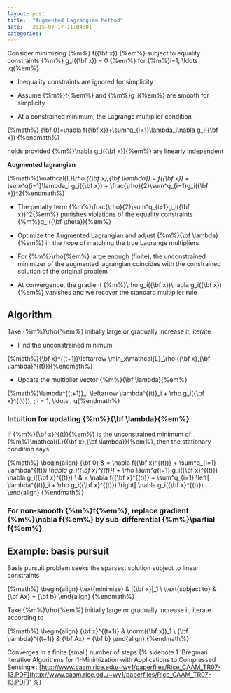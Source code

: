 ```yaml
---
layout: post
title:  "Augmented Lagrangian Method"
date:   2015-07-17 11:04:01
categories:
---
```


Consider minimizing {%m%} f({\bf x}) {%em%} subject to equality constraints {%m%} g_i({\bf x}) = 0 {%em%} for {%m%}i=1, \ldots ,q{%em%}

+ Inequality constraints are ignored for simplicity

+ Assume {%m%}f{%em%} and {%m%}g_i{%em%} are smooth for simplicity

+ At a constrained minimum, the Lagrange multiplier condition

{%math%}  {\bf 0}=\nabla f({\bf x})+\sum^q_{i=1}\lambda_i\nabla g_i({\bf x})  {%endmath%}

holds provided {%m%}\nabla g_i({\bf x}){%em%} are linearly independent

<!--more-->

**Augmented lagrangian**

{%math%}\mathcal{L}_\rho ({\bf x},{\bf \lambda}) = f({\bf x}) + \sum^q_{i=1}\lambda_i g_i({\bf x}) + \frac{\rho}{2}\sum^q_{i=1}g_i({\bf x})^2{%endmath%}

+ The penalty term {%m%}\frac{\rho}{2}\sum^q_{i=1}g_i({\bf x})^2{%em%} punishes violations of the equality constraints {%m%}g_i({\bf \theta}){%em%}

+ Optimize the Augmented Lagrangian and adjust {%m%}{\bf \lambda}{%em%} in the hope of matching the true Lagrange multipliers

+ For {%m%}\rho{%em%} large enough (finite), the unconstrained minimizer of the augmented lagrangian coincides with the constrained solution of the original problem

+ At convergence, the gradient {%m%}\rho g_i({\bf x})\nabla g_i({\bf x}){%em%} vanishes and we recover the standard multiplier rule

## Algorithm

Take {%m%}\rho{%em%} initially large or gradually increase it; iterate

+ Find the unconstrained minimum

{%math%}{\bf x}^{(t+1)}\leftarrow \min_x\mathcal{L}_\rho ({\bf x},{\bf \lambda}^{(t)}){%endmath%}

+ Update the multiplier vector {%m%}{\bf \lambda}{%em%}

{%math%}\lambda^{(t+1)}_i \leftarrow \lambda^{(t)}_i + \rho g_i({\bf x}^{(t)}), \; i = 1, \ldots , q{%endmath%}

### Intuition for updating {%m%}{\bf \lambda}{%em%}

If {%m%}{\bf x}^{(t)}{%em%} is the unconstrained minimum of {%m%}\mathcal{L}({\bf x},{\bf \lambda}){%em%}, then the stationary condition says

{%math%}
\begin{align}
{\bf 0} & = \nabla f({\bf x}^{(t))} + \sum^q_{i=1} \lambda^{(t)}_i \nabla g_i({\bf x}^{(t)}) + \rho \sum^q_{i=1} g_i({\bf x}^{(t)}) \nabla g_i({\bf x}^{(t)}) \\
& = \nabla f({\bf x}^{(t))} + \sum^q_{i=1} \left[ \lambda^{(t)}_i + \rho g_i({\bf x}^{(t)}) \right] \nabla g_i({\bf x}^{(t)})
\end{align}
{%endmath%}

### For non-smooth {%m%}f{%em%}, replace gradient {%m%}\nabla f{%em%} by sub-differential {%m%}\partial f{%em%}

## Example: basis pursuit

Basis pursuit problem seeks the sparsest solution subject to linear constraints

{%math%}
\begin{align}
\text{minimize} & \|{\bf x}\|_1 \\
\text{subject to} & {\bf Ax} = {\bf b}
\end{align}
{%endmath%}

Take {%m%}\rho{%em%} initially large or gradually increase it; iterate according to

{%math%}
\begin{align}
{\bf x}^{(t+1)}                 & \norm({\bf x})_1 \\
{\bf \lambda}^{(t+1)} & {\bf Ax} = {\bf b}
\end{align}
{%endmath%}

Converges in a finite (small) number of steps {% sidenote 1 'Bregman Iterative Algorithms for l1-Minimization with Applications to Compressed Sensing∗: [http://www.caam.rice.edu/~wy1/paperfiles/Rice_CAAM_TR07-13.PDF](http://www.caam.rice.edu/~wy1/paperfiles/Rice_CAAM_TR07-13.PDF)' %}